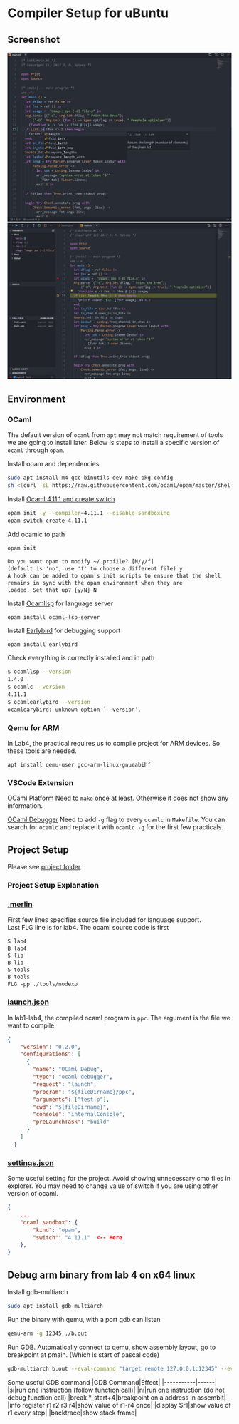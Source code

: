 # Compiler Setup for uBuntu
## Screenshot
![](pic/document.png)
![](pic/debug.jpg)
## Environment
### OCaml
The default version of `ocaml` from `apt` may not match requirement of tools we are going to install later. Below is steps to install a specific version of `ocaml` through `opam`.

Install opam and dependencies
```bash
sudo apt install m4 gcc binutils-dev make pkg-config
sh <(curl -sL https://raw.githubusercontent.com/ocaml/opam/master/shell/install.sh)
```

Install [Ocaml 4.11.1 and create switch](https://github.com/janestreet/install-ocaml)
```bash
opam init -y --compiler=4.11.1 --disable-sandboxing
opam switch create 4.11.1
```

Add ocamlc to path
```bash
opam init
```
```
Do you want opam to modify ~/.profile? [N/y/f]
(default is 'no', use 'f' to choose a different file) y
A hook can be added to opam's init scripts to ensure that the shell remains in sync with the opam environment when they are
loaded. Set that up? [y/N] N
```

Install [Ocamllsp](https://github.com/ocaml/ocaml-lsp) for language server
```
opam install ocaml-lsp-server
```

Install [Earlybird](https://github.com/hackwaly/ocamlearlybird) for debugging support
```
opam install earlybird
```

Check everything is correctly installed and in path
```bash
$ ocamllsp --version
1.4.0
$ ocamlc --version
4.11.1
$ ocamlearlybird --version
ocamlearybird: unknown option `--version'.
```

### Qemu for ARM
In Lab4, the practical requires us to compile project for ARM devices. So these tools are needed.
```
apt install qemu-user gcc-arm-linux-gnueabihf
```

### VSCode Extension
[OCaml Platform](https://marketplace.visualstudio.com/items?itemName=ocamllabs.ocaml-platform) Need to `make` once at least. Otherwise it does not show any information.

[OCaml Debugger](https://marketplace.visualstudio.com/items?itemName=hackwaly.ocaml-debugger) Need to add `-g` flag to every `ocamlc` in `Makefile`. You can search for `ocamlc` and replace it with `ocamlc -g` for the first few practicals.

## Project Setup
Please see [project folder](project/)

### Project Setup Explanation
### [.merlin](project/.merlin)
First few lines specifies source file included for language support. \
Last FLG line is for lab4. The ocaml source code is first 
```
S lab4
B lab4
S lib
B lib
S tools
B tools
FLG -pp ./tools/nodexp
```
### [launch.json](project/.vscode/launch.json)
In lab1-lab4, the compiled ocaml program is `ppc`. The argument is the file we want to compile.
```json
{
    "version": "0.2.0",
    "configurations": [
      {
        "name": "OCaml Debug",
        "type": "ocaml-debugger",
        "request": "launch",
        "program": "${fileDirname}/ppc",
        "arguments": ["test.p"],
        "cwd": "${fileDirname}",
        "console": "internalConsole",
        "preLaunchTask": "build"
      }
    ]
  }
```

### [settings.json](project/.vscode/settings.json)
Some useful setting for the project. Avoid showing unnecessary cmo files in explorer. You may need to change value of switch if you are using other version of ocaml.
```json
{
    ...
    "ocaml.sandbox": {
        "kind": "opam",
        "switch": "4.11.1"  <-- Here
    },
}
```

## Debug arm binary from lab 4 on x64 linux

Install gdb-multiarch
```bash
sudo apt install gdb-multiarch
```

Run the binary with qemu, with a port gdb can listen
```bash
qemu-arm -g 12345 ./b.out
```

Run GDB. Automatically connect to qemu, show assembly layout, go to breakpoint at pmain. (Which is start of pascal code)
```bash
gdb-multiarch b.out --eval-command "target remote 127.0.0.1:12345" --eval-command "layout asm" --eval-command "break *pmain" --eval-command "continue"
```

Some useful GDB command
|GDB Command|Effect|
|-----------|------|
|si|run one instruction (follow function call)|
|ni|run one instruction (do not debug function call)
|break *_start+4|breakpoint on a address in assemblt|
|info register r1 r2 r3 r4|show value of r1-r4 once|
|display $r1|show value of r1 every step|
|backtrace|show stack frame|